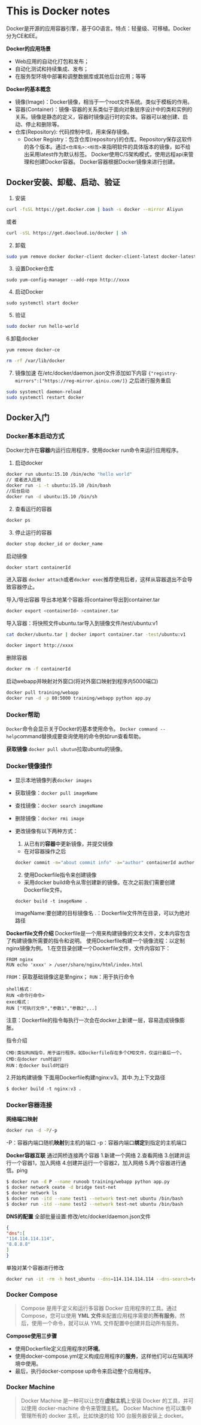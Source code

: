 # This is Docker notes

Docker是开源的应用容器引擎，基于GO语言。特点：轻量级、可移植。Docker分为CE和EE。

**Docker的应用场景**
* Web应用的自动化打包和发布；
* 自动化测试和持续集成、发布；
* 在服务型环境中部署和调整数据库或其他后台应用；等等


**Docker的基本概念**
* 镜像(Image)：Docker镜像，相当于一个root文件系统。类似于模板的作用。
* 容器(Container)：镜像-容器的关系类似于面向对象层序设计中的类和实例的关系。镜像是静态的定义，容器时镜像运行时的实体。容器可以被创建、启动、停止和删除等。
* 仓库(Repository): 代码控制中信，用来保存镜像。
  * Docker Registry：包含仓库(repository)的仓库。Repository保存这软件的各个版本。通过`<仓库名>:<标签>`来指明软件的具体版本的镜像，如不给出采用latest作为默认标签。
Docker使用C/S架构模式，使用远程api来管理和创建Docker容器。
Docker容器根据Docker镜像来进行创建。

## Docker安装、卸载、启动、验证
1. 安装
```bash
curl -fsSL https://get.docker.com | bash -s docker --mirror Aliyun
```
或者
```bash
curl -sSL https://get.daocloud.io/docker | sh
```
2. 卸载
```bash
sudo yum remove docker docker-client docker-client-latest docker-latest-logrotate docker-logrotate docker-engine
```
3. 设置Docker仓库
```bach
sudo yum-config-manager --add-repo http://xxxx
```
4. 启动Docker
```bach
sudo systemctl start docker
```
5. 验证
```bash
sudo docker run hello-world
```
6.卸载docker
```bash
yum remove docker-ce
```
```bash
rm -rf /var/lib/docker
```

7. 镜像加速
在/etc/docker/daemon.json文件添加如下内容
`{"registry-mirrors":["https://reg-mirror.qiniu.com/]}`
之后进行服务重启
```bash
sudo systemctl daemon-reload
sudo systemctl restart docker
```

## Docker入门
### Docker基本启动方式
Docker允许在**容器**内运行应用程序，使用docker run命令来运行应用程序。
1. 启动docker
 ```bash 
 docker run ubuntu:15.10 /bin/echo "hello world"
 // 或者进入应用
 docker run -i -t ubuntu:15.10 /bin/bash
 //后台启动
 docker run -d ubuntu:15.10 /bin/sh 
 ```
 
2. 查看运行的容器
```bash
docker ps
```
3. 停止运行的容器
```bash
docker stop docker_id or docker_name
```

启动镜像
```bash
docker start containerId
```

进入容器
`docker attach`或者`docker exec`推荐使用后者，这样从容器退出不会导致容器停止。

导入/导出容器
导出本地某个容器:将container导出到container.tar
```bash
docker export <containerId> >container.tar
```
导入容器：将快照文件ubuntu.tar导入到镜像文件/test/ubuntu:v1
```bash
cat docker/ubuntu.tar | docker import container.tar -test/ubuntu:v1

docker import http://xxxx
```

删除容器
```bash
docker rm -f containerId
```

启动webapp并映射对外窗口(将对外窗口映射到程序内5000端口)
```bash
docker pull training/webapp
docker run -d -p 80:5000 training/webapp python app.py
```

















### Docker帮助
`Docker`命令会显示关于Docker的基本使用命令。
`Docker command --help`command替换成要查询使用的命令例如run查看帮助。

**获取镜像**
`docker pull ubutun`拉取ubuntu的镜像。


### Docker镜像操作
* 显示本地镜像列表`docker images`
* 获取镜像：`docker pull imageName`
* 查找镜像：`docker search imageName`
* 删除镜像：`docker rmi image`

* 更改镜像有以下两种方式：
  1. 从已有的**容器**中更新镜像，并提交镜像
    * 在对容器操作之后
    ```bash
    docker commit -m="about commit info" -a="author" containerId author/ubuntu:v2
    ```
  2. 使用Dockerfile指令来创建镜像
    * 采用docker build命令从零创建新的镜像。在次之前我们需要创建Dockerfile文件。
    ```
    docker build -t imageName .
    ```
    imageName:要创建的目标镜像名
    .：Dockerfile文件所在目录，可以为绝对路径
    
**Dockerfile文件介绍**
Dockerfile是一个用来构建镜像的文本文件，文本内容包含了构建镜像所需要的指令和说明。
使用Dockerfile构建一个镜像流程：以定制nginx镜像为例。
1.在空目录创建一个Dockerfile文件，文件内容如下：
```
FROM nginx
RUN echo 'xxxx' > /user/share/nginx/html/index.html
```
`FROM`：获取基础镜像这是里nginx；
`RUN`：用于执行命令
```
shell格式：
RUN <命令行命令>
exec格式：
RUN ["可执行文件","参数1","参数2",..]
```
注意：Dockerfile的指令每执行一次会在docker上新建一层，容易造成镜像膨胀。

指令介绍
```
CMD:类似RUN指令，用于运行程序。如Dockerfile存在多个CMD文件，仅运行最后一个。
CMD:在docker run时运行
RUN：在docker build时运行

```


2.开始构建镜像
下面用Dockerfile构建nginx:v3。其中.为上下文路径
```
$ docker build -t nginx:v3 .
```

### Docker容器连接
**网络端口映射**
```bash
docker run -d -P/-p
```
-P：容器内端口随机**映射**到主机的端口
-p：容器内端口**绑定**到指定的主机端口


**Docker容器互联**
通过网桥连接两个容器
1.新建一个网络
2.查看网络
3.创建并运行一个容器1，加入网络
4.创建并运行一个容器2，加入网络
5.两个容器进行通信。ping

```bash
$ docker run -d P --name runoob training/webapp python app.py
$ docker network ceate -d bridge test-net
$ docker network ls
$ docker run -itd --name test1 --network test-net ubuntu /bin/bash
$ docker run -itd --name test2 --network test-net ubuntu /bin/bash
```
**DNS的配置**
全部批量设置:修改/etc/docker/daemon.json文件
```json
{
"dns":[
"114.114.114.114",
"8.8.8.8"
]
}
```
单独对某个容器进行修改
```bash
docker run -it -rm -h host_ubuntu --dns=114.114.114.114 --dns-search=test.com ubuntu
```

### Docker Compose
>Compose 是用于定义和运行多容器 Docker 应用程序的工具。通过 Compose，您可以使用 **YML 文件**来配置应用程序需要的**所有服务**。然后，使用一个命令，就可以从 YML 文件配置中创建并启动所有服务。

**Compose使用三步骤**
* 使用Dockerfile定义应用程序的**环境**。
* 使用docker-compose.yml定义构成应用程序的**服务**，这样他们可以在隔离环境中使用。
* 最后，执行docker-compose up命令来启动整个应用程序。

### Docker Machine
> Docker Machine 是一种可以让您在**虚拟主机**上安装 Docker 的工具，并可以使用 docker-machine 命令来管理主机。
Docker Machine 也可以集中管理所有的 docker 主机，比如快速的给 100 台服务器安装上 docker。




































